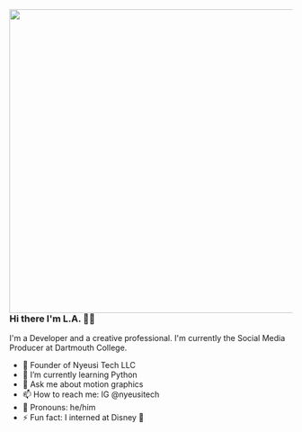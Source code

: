 <img align="right" src="https://user-images.githubusercontent.com/67489024/107159930-1f220700-6961-11eb-8649-279de6e42679.png" width=540px height=540px/>

### Hi there I'm L.A. 👋🏾

I'm a Developer and a creative professional. I'm currently the Social Media Producer at Dartmouth College.

- 👾 Founder of Nyeusi Tech LLC
- 🌱 I’m currently learning Python
- 💬 Ask me about motion graphics
- 📫 How to reach me: IG @nyeusitech
- 👑 Pronouns: he/him
- ⚡ Fun fact: I interned at Disney 🏰
